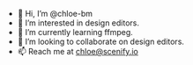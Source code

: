 - 👋 Hi, I’m @chloe-bm
- 👀 I’m interested in design editors.
- 🌱 I’m currently learning ffmpeg.
- 💞️ I’m looking to collaborate on design editors.
- 📫 Reach me at chloe@scenify.io

<!---
chloe-bm/chloe-bm is a ✨ special ✨ repository because its `README.md` (this file) appears on your GitHub profile.
You can click the Preview link to take a look at your changes.
--->
